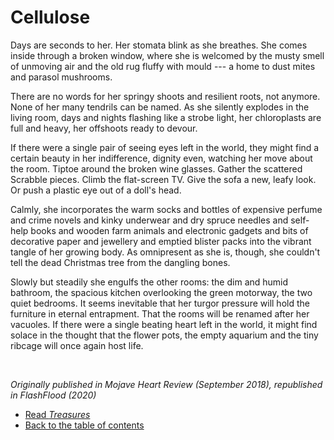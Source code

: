 # Cellulose

Days are seconds to her. Her stomata blink as she breathes. She comes inside through a broken window, where she is welcomed by the musty smell of unmoving air and the old rug fluffy with mould --- a home to dust mites and parasol mushrooms.

There are no words for her springy shoots and resilient roots, not anymore. None of her many tendrils can be named. As she silently explodes in the living room, days and nights flashing like a strobe light, her chloroplasts are full and heavy, her offshoots ready to devour.

If there were a single pair of seeing eyes left in the world, they might find a certain beauty in her indifference, dignity even, watching her move about the room. Tiptoe around the broken wine glasses. Gather the scattered Scrabble pieces. Climb the flat-screen TV. Give the sofa a new, leafy look. Or push a plastic eye out of a doll's head.

Calmly, she incorporates the warm socks and bottles of expensive perfume and crime novels and kinky underwear and dry spruce needles and self-help books and wooden farm animals and electronic gadgets and bits of decorative paper and jewellery and emptied blister packs into the vibrant tangle of her growing body. As omnipresent as she is, though, she couldn't tell the dead Christmas tree from the dangling bones.

Slowly but steadily she engulfs the other rooms: the dim and humid bathroom, the spacious kitchen overlooking the green motorway, the two quiet bedrooms. It seems inevitable that her turgor pressure will hold the furniture in eternal entrapment. That the rooms will be renamed after her vacuoles. If there were a single beating heart left in the world, it might find solace in the thought that the flower pots, the empty aquarium and the tiny ribcage will once again host life.

<br/>

*Originally published in Mojave Heart Review (September 2018), republished in FlashFlood (2020)*
- [Read *Treasures*](treasures.md)
- [Back to the table of contents](README.md)